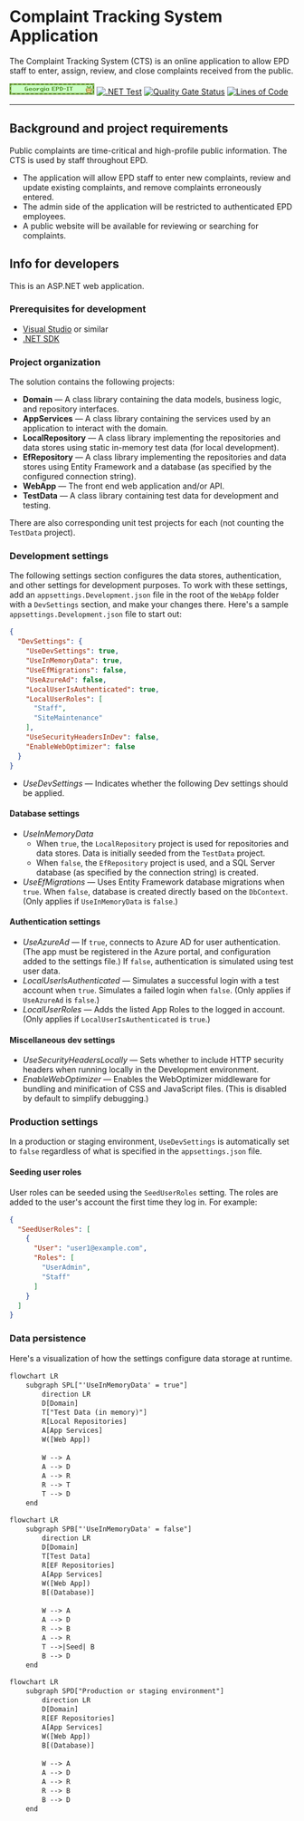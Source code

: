 # Complaint Tracking System Application

The Complaint Tracking System (CTS) is an online application to allow EPD staff to enter, assign, review, and close complaints received from the public.

[![Georgia EPD-IT](https://raw.githubusercontent.com/gaepdit/gaepd-brand/main/blinkies/blinkies.cafe-gaepdit.gif)](https://github.com/gaepdit)
[![.NET Test](https://github.com/gaepdit/complaint-tracking/actions/workflows/dotnet-test.yml/badge.svg)](https://github.com/gaepdit/complaint-tracking/actions/workflows/dotnet-test.yml)
[![Quality Gate Status](https://sonarcloud.io/api/project_badges/measure?project=gaepdit.complaint-tracking&metric=alert_status)](https://sonarcloud.io/summary/new_code?id=gaepdit.complaint-tracking)
[![Lines of Code](https://sonarcloud.io/api/project_badges/measure?project=gaepdit.complaint-tracking&metric=ncloc)](https://sonarcloud.io/summary/new_code?id=gaepdit.complaint-tracking)

---

## Background and project requirements

Public complaints are time-critical and high-profile public information. The CTS is used by staff throughout EPD.

* The application will allow EPD staff to enter new complaints, review and update existing complaints, and remove complaints erroneously entered.
* The admin side of the application will be restricted to authenticated EPD employees.
* A public website will be available for reviewing or searching for complaints.

## Info for developers

This is an ASP.NET web application.

### Prerequisites for development

+ [Visual Studio](https://www.visualstudio.com/vs/) or similar
+ [.NET SDK](https://dotnet.microsoft.com/download)

### Project organization

The solution contains the following projects:

* **Domain** — A class library containing the data models, business logic, and repository interfaces.
* **AppServices** — A class library containing the services used by an application to interact with the domain.
* **LocalRepository** — A class library implementing the repositories and data stores using static in-memory test data (for local development).
* **EfRepository** — A class library implementing the repositories and data stores using Entity Framework and a database (as specified by the configured connection string).
* **WebApp** — The front end web application and/or API.
* **TestData** — A class library containing test data for development and testing.

There are also corresponding unit test projects for each (not counting the `TestData` project).

### Development settings

The following settings section configures the data stores, authentication, and other settings for development purposes. To work with these settings, add an `appsettings.Development.json` file in the root of the `WebApp` folder with a `DevSettings` section, and make your changes there. Here's a sample `appsettings.Development.json` file to start out:

```json
{
  "DevSettings": {
    "UseDevSettings": true,
    "UseInMemoryData": true,
    "UseEfMigrations": false,
    "UseAzureAd": false,
    "LocalUserIsAuthenticated": true,
    "LocalUserRoles": [
      "Staff",
      "SiteMaintenance"
    ],
    "UseSecurityHeadersInDev": false,
    "EnableWebOptimizer": false
  }
}
```

- *UseDevSettings* — Indicates whether the following Dev settings should be applied.

#### Database settings

- *UseInMemoryData*
  - When `true`, the `LocalRepository` project is used for repositories and data stores. Data is initially seeded from the `TestData` project.
  - When `false`, the `EfRepository` project is used, and a SQL Server database (as specified by the connection string)
    is created.
- *UseEfMigrations* — Uses Entity Framework database migrations when `true`. When `false`, database is created directly based on the `DbContext`. (Only applies if `UseInMemoryData` is `false`.)

#### Authentication settings

- *UseAzureAd* — If `true`, connects to Azure AD for user authentication. (The app must be registered in the Azure portal, and configuration added to the settings file.) If `false`, authentication is simulated using test user data.
- *LocalUserIsAuthenticated* — Simulates a successful login with a test account when `true`. Simulates a failed login when `false`. (Only applies if `UseAzureAd` is `false`.)
- *LocalUserRoles* — Adds the listed App Roles to the logged in account. (Only applies if `LocalUserIsAuthenticated` is `true`.)

#### Miscellaneous dev settings

- *UseSecurityHeadersLocally* — Sets whether to include HTTP security headers when running locally in the Development environment.
- *EnableWebOptimizer* — Enables the WebOptimizer middleware for bundling and minification of CSS and JavaScript files. (This is disabled by default to simplify debugging.)

### Production settings

In a production or staging environment, `UseDevSettings` is automatically set to `false` regardless of what is specified
in the `appsettings.json` file.

#### Seeding user roles

User roles can be seeded using the `SeedUserRoles` setting. The roles are added to the user's account the first time
they log in. For example:

```json
{
  "SeedUserRoles": [
    {
      "User": "user1@example.com",
      "Roles": [
        "UserAdmin",
        "Staff"
      ]
    }
  ]
}
```

### Data persistence

Here's a visualization of how the settings configure data storage at runtime.

```mermaid
flowchart LR
    subgraph SPL["'UseInMemoryData' = true"]
        direction LR
        D[Domain]
        T["Test Data (in memory)"]
        R[Local Repositories]
        A[App Services]
        W([Web App])

        W --> A
        A --> D
        A --> R
        R --> T
        T --> D
    end
```

```mermaid
flowchart LR
    subgraph SPB["'UseInMemoryData' = false"]
        direction LR
        D[Domain]
        T[Test Data]
        R[EF Repositories]
        A[App Services]
        W([Web App])
        B[(Database)]

        W --> A
        A --> D
        R --> B
        A --> R
        T -->|Seed| B
        B --> D
    end
```

```mermaid
flowchart LR
    subgraph SPD["Production or staging environment"]
        direction LR
        D[Domain]
        R[EF Repositories]
        A[App Services]
        W([Web App])
        B[(Database)]

        W --> A
        A --> D
        A --> R
        R --> B
        B --> D
    end
```
